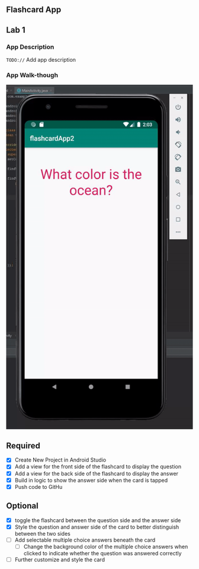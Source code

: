 ## Flashcard App
## Lab 1

### App Description
`TODO://` Add app description

### App Walk-though

<img  src="https://raw.githubusercontent.com/Snappsu/CodePathFlashcardApp/master/images/lab1-1.gif"><br>

## Required
- [X] Create New Project in Android Studio
- [X] Add a view for the front side of the flashcard to display the question
- [X] Add a view for the back side of the flashcard to display the answer
- [X] Build in logic to show the answer side when the card is tapped
- [X] Push code to GitHu
## Optional
- [X] toggle the flashcard between the question side and the answer side
- [X] Style the question and answer side of the card to better distinguish between the two sides
- [ ] Add selectable multiple choice answers beneath the card
   - [ ] Change the background color of the multiple choice answers when clicked to indicate whether the question was answered correctly
- [ ] Further customize and style the card
